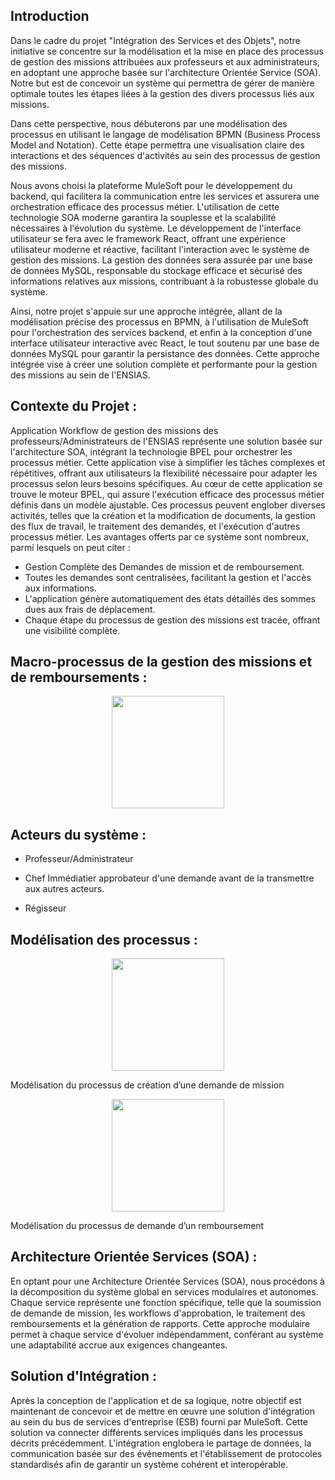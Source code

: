## Introduction
Dans le cadre du projet "Intégration des Services et des Objets", notre initiative se concentre sur la modélisation et la mise en place des processus de gestion des missions attribuées aux professeurs et aux administrateurs, en adoptant une approche basée sur l'architecture Orientée Service (SOA). Notre but est de concevoir un système qui permettra de gérer de manière optimale toutes les étapes liées à la gestion des divers processus liés aux missions.

Dans cette perspective, nous débuterons par une modélisation des processus en utilisant le langage de modélisation BPMN (Business Process Model and Notation). Cette étape permettra une visualisation claire des interactions et des séquences d'activités au sein des processus de gestion des missions.

Nous avons choisi la plateforme MuleSoft pour le développement du backend, qui facilitera la communication entre les services et assurera une orchestration efficace des processus métier. L'utilisation de cette technologie SOA moderne garantira la souplesse et la scalabilité nécessaires à l'évolution du système. Le développement de l'interface utilisateur se fera avec le framework React, offrant une expérience utilisateur moderne et réactive, facilitant l'interaction avec le système de gestion des missions. La gestion des données sera assurée par une base de données MySQL, responsable du stockage efficace et sécurisé des informations relatives aux missions, contribuant à la robustesse globale du système.

Ainsi,  notre projet s'appuie sur une approche intégrée, allant de la modélisation précise des processus en BPMN, à l'utilisation de MuleSoft pour l'orchestration des services backend, et enfin à la conception d'une interface utilisateur interactive avec React, le tout soutenu par une base de données MySQL pour garantir la persistance des données. Cette approche intégrée vise à créer une solution complète et performante pour la gestion des missions au sein de l'ENSIAS.


## Contexte du Projet :
Application Workflow de gestion des missions des professeurs/Administrateurs de l'ENSIAS représente une solution basée sur l'architecture SOA, intégrant la technologie BPEL pour orchestrer les processus métier. Cette application vise à simplifier les tâches complexes et répétitives, offrant aux utilisateurs la flexibilité nécessaire pour adapter les processus selon leurs besoins spécifiques.
Au cœur de cette application se trouve le moteur BPEL, qui assure l'exécution efficace des processus métier définis dans un modèle ajustable. Ces processus peuvent englober diverses activités, telles que la création et la modification de documents, la gestion des flux de travail, le traitement des demandes, et l'exécution d'autres processus métier.
Les avantages offerts par ce système sont nombreux, parmi lesquels on peut citer :

- Gestion Complète des Demandes de mission et de remboursement.
- Toutes les demandes sont centralisées, facilitant la gestion et l'accès aux informations.
- L'application génère automatiquement des états détaillés des sommes dues aux frais de déplacement.
- Chaque étape du processus de gestion des missions est tracée, offrant une visibilité complète.


## Macro-processus de la gestion des missions et de remboursements : 

<p align="center" >
<img src= "Resource/macro_process.png" height="180" width="auto" />
</p>

## Acteurs du système :

- Professeur/Administrateur

- Chef Immédiatier approbateur d'une demande avant de la transmettre aux autres acteurs.

- Régisseur
 
## Modélisation des processus : 

<p align="center" >
<img src= "Resource/mission.png" height="180" width="auto" />
</p>
Modélisation du processus de création d’une demande de mission
<p align="center" >
<img src= "Resource/remboursement.png" height="180" width="auto" />
</p>
Modélisation du processus de demande d’un remboursement

## Architecture Orientée Services (SOA) :
En optant pour une Architecture Orientée Services (SOA), nous procédons à la décomposition du système global en services modulaires et autonomes. Chaque service représente une fonction spécifique, telle que la soumission de demande de mission, les workflows d'approbation, le traitement des remboursements et la génération de rapports. Cette approche modulaire permet à chaque service d'évoluer indépendamment, conférant au système une adaptabilité accrue aux exigences changeantes.

## Solution d'Intégration :
Après la conception de l'application et de sa logique, notre objectif est maintenant de concevoir et de mettre en œuvre une solution d'intégration au sein du bus de services d'entreprise (ESB) fourni par MuleSoft. Cette solution va connecter différents services impliqués dans les processus décrits précédemment. L'intégration englobera le partage de données, la communication basée sur des événements et l'établissement de protocoles standardisés afin de garantir un système cohérent et interopérable.